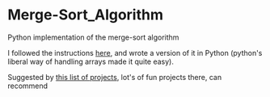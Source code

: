 # Merge-Sort_Algorithm
Python implementation of the merge-sort algorithm

I followed the instructions [here](https://www.tutorialspoint.com/data_structures_algorithms/merge_sort_algorithm.htm), and wrote a version of it in Python (python's liberal way of handling arrays made it quite easy).

Suggested by [this list of projects](https://github.com/karan/Projects), lot's of fun projects there, can recommend

